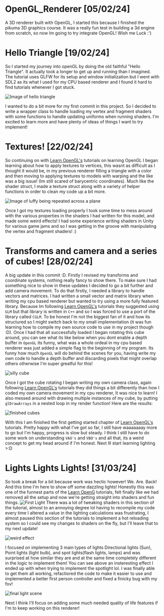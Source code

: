 # OpenGL_Renderer [05/02/24]
A 3D renderer built with OpenGL, I started this because I finished the pikuma 3D graphics course. It was a really fun test in building a 3d engine from scratch, so now Im going to try integrate OpenGL! Wish me Luck :')


# Hello Triangle [19/02/24]
So I started my journey into openGL by doing the old faithful "Hello Triangle". It actually took a longer to get up and running than I imagined. The tutorial uses GLFW for its setup and window initialization but I went with SDL2 as its what I used for my CPU based renderer and I found it hard to find tutorials whenever I got stuck. 

![Image of hello triangle](https://github.com/JamieHyland1/OpenGL_Renderer/assets/15105021/a14de6e5-ce82-4c30-971e-99ede4cee01f)


I wanted to do a bit more for my first commit in this project. So I decided to write a wrapper class to handle loading my vertex and fragment shaders with some functions to handle updating uniforms when running shaders. I'm excited to learn more and have plenty of ideas of things I want to try implement!


# Textures! [22/02/24]
So continuing on with [Learn OpenGL's](https://learnopengl.com/) tutorials on learning OpenGL I began learning about how to apply textures to vertices, this wasnt as difficult as I thought it would be, in my previous renderer filling a triangle with a color and then moving to applying textures to models with warping and the like was a big issue! (Im still scared of barycentric coordinates). Much like the shader struct, I made a texture struct along with a variety of helper functions in order to clean my code up a bit more.

![Image of luffy being repeated across a plane](https://github.com/JamieHyland1/OpenGL_Renderer/assets/15105021/9b8a1064-a0e2-46e1-8046-fc79a852b58d)


Once I got my textures loading properly I took some time to mess around with the various properties in the shaders I had written for this model, and made some weird effects! I had some experience writing shaders in Unity for various game jams and so I was getting in the groove with manipulating the vertex and fragment shaders! :)

# Transforms and camera and a series of cubes! [28/02/24]
A big update in this commit :D. Firstly I revised my transforms and coordinate systems, nothing really fancy to show there.
To make sure I had something nice to show in these updates I decided to go a bit further and add camera movement. To do that firstly, I needed a library to handle vectors and matrices. I had written a small vector and matrix library when writing my cpu based renderer but wanted to try using a more fully featured library. Because Im following [Learn OpenGL's](https://learnopengl.com/) tutorials they suggested using `GLM` but that library is written in `C++` and so I was forced to use a port of the library called `CGLM`. To be honest I'm not the biggest fan of it and how its structured so I might switch back to my small implementation (it was fun learning how to compile my own source code to use in my project though :D). Once I had that all successfully loaded I began rotating this cube around, you can see what its like below when you dont enable a depth buffer in  `OpenGL` its funny, what was a whole ordeal in my cpu based renderer was just added a simple flag to the beginning of my program. Its funny how much `OpenGL` will do behind the scenes for you, having write my own code to handle a depth buffer and discarding pixels that might overlap others otherwise I'm super greatful for this!

![silly cube](https://github.com/JamieHyland1/OpenGL_Renderer/assets/15105021/031acc4f-de59-4225-824b-844b73f8d7db)

Once I got the cube rotating I began writing my own camera class, again following [Learn OpenGL's](https://learnopengl.com/) tutorials they did things a bit differently than how I coded my own camera movement in my cpu renderer, It was nice to learn! I also messed around with drawing multiple instances of my cube, by putting `glDrawArrays` in a nested loop in my render function! Here are the results:

![finished cubes](https://github.com/JamieHyland1/OpenGL_Renderer/assets/15105021/583b6409-dcce-4f8c-883f-dc8313584da5)

With this I am finished the first getting started chapter of [Learn OpenGL's](https://learnopengl.com/) tutorials. Pretty happy with what I've got so far, I still have waaaaaaay more to go but I'm happy, progress is slow but steady. I think I still have to do some work on understanding `VAO's` and `VBO's` and all that, its a weird concept to get my head around if I'm honest. Next Ill start learning lighting >:D

# Lights Lights Lights! [31/03/24]
So took a break for a bit because work was hectic however! We. Are. Back! And this time I'm here to show off some dazzling lights! Honestly this was one of the funnest parts of the [Learn OpenG](https://learnopengl.com/) tutorials, felt finally like we had removed all the setup and now we're getting straight into shaders and fun things.
![First Light](https://github.com/JamieHyland1/OpenGL_Renderer/assets/15105021/2ae1dee7-a856-482c-a698-60dce90f276e)
There was a lot of tweaking shaders in this section of the tutorial, almost to an annoying degree lol having to recompile my code every time I altered a value in the lighting calculations was frustrating, I almost paused this section of the tutorials to implement a hot reloading system so I could see my changes to shaders on the fly, but I'll leave that to my next update!

![weird effect](https://github.com/JamieHyland1/OpenGL_Renderer/assets/15105021/39d83f8d-8acd-4493-b066-a810fe785d12)



I focused on implementing 3 main types of lights Directional lights (Sun), Point lights (light bulb), and spot lights(flash lights, lamps) and was surprised at how similar they are and at the same time completely different in the logic to implement them! You can see above an insteresting effect I ended up with when trying to implement the spotlight lol. I was finally able to get them all working, refactiored the code to make it easier to use and implemented a better first person controller and fixed a finicky bug with my fov!  

![final light scene](https://github.com/JamieHyland1/OpenGL_Renderer/assets/15105021/8c6e12b4-f540-4be4-94e8-2a7756138beb)

Next I think I'll focus on adding some much needed quality of life features if I'm to keep working on this renderer!


